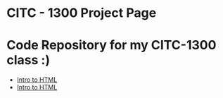 # CITC - 1300 Project Page
# Code Repository for my CITC-1300 class :)


<ul>
    <li><a href="intro_to_html/index.html" target="_blank"> Intro to HTML </a></li>
    <li><a href="html5_intro_css/index.html" target="_blank"> Intro to HTML </a></li> 
</ul>